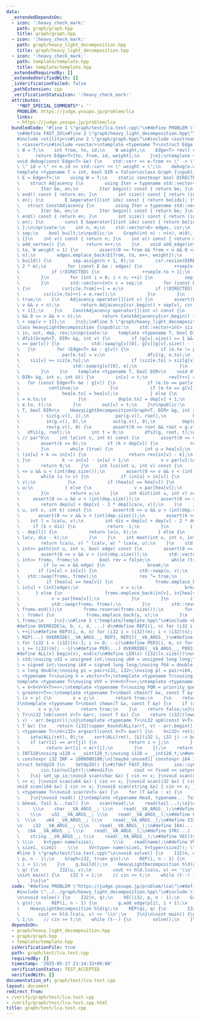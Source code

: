 ```yaml
---
data:
  _extendedDependsOn:
  - icon: ':heavy_check_mark:'
    path: graph/graph.hpp
    title: graph/graph.hpp
  - icon: ':heavy_check_mark:'
    path: graph/heavy_light_decomposition.hpp
    title: graph/heavy_light_decomposition.hpp
  - icon: ':heavy_check_mark:'
    path: template/template.hpp
    title: template/template.hpp
  _extendedRequiredBy: []
  _extendedVerifiedWith: []
  _isVerificationFailed: false
  _pathExtension: cpp
  _verificationStatusIcon: ':heavy_check_mark:'
  attributes:
    '*NOT_SPECIAL_COMMENTS*': ''
    PROBLEM: https://judge.yosupo.jp/problem/lca
    links:
    - https://judge.yosupo.jp/problem/lca
  bundledCode: "#line 1 \"graph/test/lca.test.cpp\"\n#define PROBLEM \"https://judge.yosupo.jp/problem/lca\"\
    \n#define FAST_IO\n#line 2 \"graph/heavy_light_decomposition.hpp\"\n#include <algorithm>\n\
    #include <utility>\n#line 2 \"graph/graph.hpp\"\n#include <iostream>\n#include\
    \ <cassert>\n#include <vector>\ntemplate <typename T>\nstruct Edge {\n    using\
    \ W = T;\n    int from, to, id;\n    W weight;\n    Edge<T> rev() const {\n  \
    \      return Edge<T>{to, from, id, weight};\n    }\n};\ntemplate <typename T>\n\
    void debug(const Edge<T> &e) {\n    std::cerr << e.from << \" -> \" << e.to <<\
    \ \" id = \" << e.id << std::cerr << \" weight = \";\n    debug(e.weight);\n}\n\
    template <typename T = int, bool DIR = false>\nclass Graph {\npublic:\n    using\
    \ E = Edge<T>;\n    using W = T;\n    static constexpr bool DIRECTED = DIR;\n\
    \    struct Adjacency {\n        using Iter = typename std::vector<E>::iterator;\n\
    \        Iter be, en;\n        Iter begin() const { return be; }\n        Iter\
    \ end() const { return en; }\n        int size() const { return (int)std::distance(be,\
    \ en); }\n        E &operator[](int idx) const { return be[idx]; }\n    };\n \
    \   struct ConstAdjacency {\n        using Iter = typename std::vector<E>::const_iterator;\n\
    \        Iter be, en;\n        Iter begin() const { return be; }\n        Iter\
    \ end() const { return en; }\n        int size() const { return (int)std::distance(be,\
    \ en); }\n        const E &operator[](int idx) const { return be[idx]; }\n   \
    \ };\n\nprivate:\n    int n, m;\n    std::vector<E> edges, csr;\n    std::vector<int>\
    \ sep;\n    bool built;\n\npublic:\n    Graph(int n) : n(n), m(0), built(false)\
    \ {}\n    int v() const { return n; }\n    int e() const { return m; }\n    int\
    \ add_vertex() {\n        return n++;\n    }\n    void add_edge(int from, int\
    \ to, W weight = 1) {\n        assert(0 <= from && from < n && 0 <= to && to <\
    \ n);\n        edges.emplace_back(E{from, to, m++, weight});\n    }\n    void\
    \ build() {\n        sep.assign(n + 1, 0);\n        csr.resize(DIRECTED ? m :\
    \ 2 * m);\n        for (const E &e : edges) {\n            ++sep[e.from + 1];\n\
    \            if (!DIRECTED) {\n                ++sep[e.to + 1];\n            }\n\
    \        }\n        for (int i = 0; i < n; ++i) {\n            sep[i + 1] += sep[i];\n\
    \        }\n        std::vector<int> c = sep;\n        for (const E &e : edges)\
    \ {\n            csr[c[e.from]++] = e;\n            if (!DIRECTED) {\n       \
    \         csr[c[e.to]++] = e.rev();\n            }\n        }\n        built =\
    \ true;\n    }\n    Adjacency operator[](int v) {\n        assert(built && 0 <=\
    \ v && v < n);\n        return Adjacency{csr.begin() + sep[v], csr.begin() + sep[v\
    \ + 1]};\n    }\n    ConstAdjacency operator[](int v) const {\n        assert(built\
    \ && 0 <= v && v < n);\n        return ConstAdjacency{csr.begin() + sep[v], csr.begin()\
    \ + sep[v + 1]};\n    }\n};\n#line 5 \"graph/heavy_light_decomposition.hpp\"\n\
    class HeavyLightDecomposition {\npublic:\n    std::vector<int> siz, par, hea,\
    \ in, out, dep, rev;\n\nprivate:\n    template <typename T, bool DIR>\n    void\
    \ dfs1(Graph<T, DIR> &g, int v) {\n        if (g[v].size() >= 1 && g[v][0].to\
    \ == par[v]) {\n            std::swap(g[v][0], g[v][g[v].size() - 1]);\n     \
    \   }\n        for (Edge<T> &e : g[v]) {\n            if (e.to != par[v]) {\n\
    \                par[e.to] = v;\n                dfs1(g, e.to);\n            \
    \    siz[v] += siz[e.to];\n                if (siz[e.to] > siz[g[v][0].to]) {\n\
    \                    std::swap(g[v][0], e);\n                }\n            }\n\
    \        }\n    }\n    template <typename T, bool DIR>\n    void dfs2(const Graph<T,\
    \ DIR> &g, int v, int &t) {\n        in[v] = t;\n        rev[t++] = v;\n     \
    \   for (const Edge<T> &e : g[v]) {\n            if (e.to == par[v]) {\n     \
    \           continue;\n            }\n            if (e.to == g[v][0].to) {\n\
    \                hea[e.to] = hea[v];\n            } else {\n                hea[e.to]\
    \ = e.to;\n            }\n            dep[e.to] = dep[v] + 1;\n            dfs2(g,\
    \ e.to, t);\n        }\n        out[v] = t;\n    }\n\npublic:\n    template <typename\
    \ T, bool DIR>\n    HeavyLightDecomposition(Graph<T, DIR> &g, int root = 0)\n\
    \        : siz(g.v(), 1),\n          par(g.v(), root),\n          hea(g.v(), root),\n\
    \          in(g.v(), 0),\n          out(g.v(), 0),\n          dep(g.v(), 0),\n\
    \          rev(g.v(), 0) {\n        assert(0 <= root && root < g.v());\n     \
    \   dfs1(g, root);\n        int t = 0;\n        dfs2(g, root, t);\n    }\n   \
    \ // par^k\n    int la(int v, int k) const {\n        assert(0 <= v && v < (int)dep.size());\n\
    \        assert(k >= 0);\n        if (k > dep[v]) {\n            return -1;\n\
    \        }\n        while (true) {\n            int u = hea[v];\n            if\
    \ (in[u] + k <= in[v]) {\n                return rev[in[v] - k];\n           \
    \ }\n            k -= in[v] - in[u] + 1;\n            v = par[u];\n        }\n\
    \        return 0;\n    }\n    int lca(int u, int v) const {\n        assert(0\
    \ <= u && u < (int)dep.size());\n        assert(0 <= v && v < (int)dep.size());\n\
    \        while (u != v) {\n            if (in[u] > in[v]) {\n                std::swap(u,\
    \ v);\n            }\n            if (hea[u] == hea[v]) {\n                v =\
    \ u;\n            } else {\n                v = par[hea[v]];\n            }\n\
    \        }\n        return u;\n    }\n    int dist(int u, int v) const {\n   \
    \     assert(0 <= u && u < (int)dep.size());\n        assert(0 <= v && v < (int)dep.size());\n\
    \        return dep[u] + dep[v] - 2 * dep[lca(u, v)];\n    }\n    int jump(int\
    \ u, int v, int k) const {\n        assert(0 <= u && u < (int)dep.size());\n \
    \       assert(0 <= v && v < (int)dep.size());\n        assert(k >= 0);\n    \
    \    int l = lca(u, v);\n        int dis = dep[u] + dep[v] - 2 * dep[l];\n   \
    \     if (k > dis) {\n            return -1;\n        }\n        if (k <= dep[u]\
    \ - dep[l]) {\n            return la(u, k);\n        } else {\n            return\
    \ la(v, dis - k);\n        }\n    }\n    int meet(int u, int v, int w) const {\n\
    \        return lca(u, v) ^ lca(v, w) ^ lca(w, u);\n    }\n    std::vector<std::pair<int,\
    \ int>> path(int u, int v, bool edge) const {\n        assert(0 <= u && u < (int)dep.size());\n\
    \        assert(0 <= v && v < (int)dep.size());\n        std::vector<std::pair<int,\
    \ int>> fromu, fromv;\n        bool rev = false;\n        while (true) {\n   \
    \         if (u == v && edge) {\n                break;\n            }\n     \
    \       if (in[u] > in[v]) {\n                std::swap(u, v);\n             \
    \   std::swap(fromu, fromv);\n                rev ^= true;\n            }\n  \
    \          if (hea[u] == hea[v]) {\n                fromv.emplace_back(in[v],\
    \ in[u] + (int)edge);\n                v = u;\n                break;\n      \
    \      } else {\n                fromv.emplace_back(in[v], in[hea[v]]);\n    \
    \            v = par[hea[v]];\n            }\n        }\n        if (rev) {\n\
    \            std::swap(fromu, fromv);\n        }\n        std::reverse(fromv.begin(),\
    \ fromv.end());\n        fromu.reserve(fromv.size());\n        for (auto [x, y]\
    \ : fromv) {\n            fromu.emplace_back(y, x);\n        }\n        return\
    \ fromu;\n    }\n};\n#line 2 \"template/template.hpp\"\n#include <bits/stdc++.h>\n\
    #define OVERRIDE(a, b, c, d, ...) d\n#define REP2(i, n) for (i32 i = 0; i < (i32)(n);\
    \ ++i)\n#define REP3(i, m, n) for (i32 i = (i32)(m); i < (i32)(n); ++i)\n#define\
    \ REP(...) OVERRIDE(__VA_ARGS__, REP3, REP2)(__VA_ARGS__)\n#define PER2(i, n)\
    \ for (i32 i = (i32)(n)-1; i >= 0; --i)\n#define PER3(i, m, n) for (i32 i = (i32)(n)-1;\
    \ i >= (i32)(m); --i)\n#define PER(...) OVERRIDE(__VA_ARGS__, PER3, PER2)(__VA_ARGS__)\n\
    #define ALL(x) begin(x), end(x)\n#define LEN(x) (i32)(x.size())\nusing namespace\
    \ std;\nusing u32 = unsigned int;\nusing u64 = unsigned long long;\nusing i32\
    \ = signed int;\nusing i64 = signed long long;\nusing f64 = double;\nusing f80\
    \ = long double;\nusing pi = pair<i32, i32>;\nusing pl = pair<i64, i64>;\ntemplate\
    \ <typename T>\nusing V = vector<T>;\ntemplate <typename T>\nusing VV = V<V<T>>;\n\
    template <typename T>\nusing VVV = V<V<V<T>>>;\ntemplate <typename T>\nusing VVVV\
    \ = V<V<V<V<T>>>>;\ntemplate <typename T>\nusing PQR = priority_queue<T, V<T>,\
    \ greater<T>>;\ntemplate <typename T>\nbool chmin(T &x, const T &y) {\n    if\
    \ (x > y) {\n        x = y;\n        return true;\n    }\n    return false;\n\
    }\ntemplate <typename T>\nbool chmax(T &x, const T &y) {\n    if (x < y) {\n \
    \       x = y;\n        return true;\n    }\n    return false;\n}\ntemplate <typename\
    \ T>\ni32 lob(const V<T> &arr, const T &v) {\n    return (i32)(lower_bound(ALL(arr),\
    \ v) - arr.begin());\n}\ntemplate <typename T>\ni32 upb(const V<T> &arr, const\
    \ T &v) {\n    return (i32)(upper_bound(ALL(arr), v) - arr.begin());\n}\ntemplate\
    \ <typename T>\nV<i32> argsort(const V<T> &arr) {\n    V<i32> ret(arr.size());\n\
    \    iota(ALL(ret), 0);\n    sort(ALL(ret), [&](i32 i, i32 j) -> bool {\n    \
    \    if (arr[i] == arr[j]) {\n            return i < j;\n        } else {\n  \
    \          return arr[i] < arr[j];\n        }\n    });\n    return ret;\n}\n#ifdef\
    \ INT128\nusing u128 = __uint128_t;\nusing i128 = __int128_t;\n#endif\n[[maybe_unused]]\
    \ constexpr i32 INF = 1000000100;\n[[maybe_unused]] constexpr i64 INF64 = 3000000000000000100;\n\
    struct SetUpIO {\n    SetUpIO() {\n#ifdef FAST_IO\n        ios::sync_with_stdio(false);\n\
    \        cin.tie(nullptr);\n#endif\n        cout << fixed << setprecision(15);\n\
    \    }\n} set_up_io;\nvoid scan(char &x) { cin >> x; }\nvoid scan(u32 &x) { cin\
    \ >> x; }\nvoid scan(u64 &x) { cin >> x; }\nvoid scan(i32 &x) { cin >> x; }\n\
    void scan(i64 &x) { cin >> x; }\nvoid scan(string &x) { cin >> x; }\ntemplate\
    \ <typename T>\nvoid scan(V<T> &x) {\n    for (T &ele : x) {\n        scan(ele);\n\
    \    }\n}\nvoid read() {}\ntemplate <typename Head, typename... Tail>\nvoid read(Head\
    \ &head, Tail &...tail) {\n    scan(head);\n    read(tail...);\n}\n#define CHAR(...)\
    \     \\\n    char __VA_ARGS__; \\\n    read(__VA_ARGS__);\n#define U32(...) \
    \    \\\n    u32 __VA_ARGS__; \\\n    read(__VA_ARGS__);\n#define U64(...)   \
    \  \\\n    u64 __VA_ARGS__; \\\n    read(__VA_ARGS__);\n#define I32(...)     \\\
    \n    i32 __VA_ARGS__; \\\n    read(__VA_ARGS__);\n#define I64(...)     \\\n \
    \   i64 __VA_ARGS__; \\\n    read(__VA_ARGS__);\n#define STR(...)        \\\n\
    \    string __VA_ARGS__; \\\n    read(__VA_ARGS__);\n#define VEC(type, name, size)\
    \ \\\n    V<type> name(size);       \\\n    read(name);\n#define VVEC(type, name,\
    \ size1, size2)    \\\n    VV<type> name(size1, V<type>(size2)); \\\n    read(name);\n\
    #line 5 \"graph/test/lca.test.cpp\"\n\nvoid solve() {\n    I32(n, q);\n    VEC(i32,\
    \ p, n - 1);\n    Graph<i32, true> g(n);\n    REP(i, n - 1) {\n        g.add_edge(p[i],\
    \ i + 1);\n    }\n    g.build();\n    HeavyLightDecomposition hld(g);\n    REP(qi,\
    \ q) {\n        I32(u, v);\n        cout << hld.lca(u, v) << '\\n';\n    }\n}\n\
    \nint main() {\n    i32 t = 1;\n    // cin >> t;\n    while (t--) {\n        solve();\n\
    \    }\n}\n"
  code: "#define PROBLEM \"https://judge.yosupo.jp/problem/lca\"\n#define FAST_IO\n\
    #include \"../../graph/heavy_light_decomposition.hpp\"\n#include \"../../template/template.hpp\"\
    \n\nvoid solve() {\n    I32(n, q);\n    VEC(i32, p, n - 1);\n    Graph<i32, true>\
    \ g(n);\n    REP(i, n - 1) {\n        g.add_edge(p[i], i + 1);\n    }\n    g.build();\n\
    \    HeavyLightDecomposition hld(g);\n    REP(qi, q) {\n        I32(u, v);\n \
    \       cout << hld.lca(u, v) << '\\n';\n    }\n}\n\nint main() {\n    i32 t =\
    \ 1;\n    // cin >> t;\n    while (t--) {\n        solve();\n    }\n}"
  dependsOn:
  - graph/heavy_light_decomposition.hpp
  - graph/graph.hpp
  - template/template.hpp
  isVerificationFile: true
  path: graph/test/lca.test.cpp
  requiredBy: []
  timestamp: '2025-05-17 23:14:32+09:00'
  verificationStatus: TEST_ACCEPTED
  verifiedWith: []
documentation_of: graph/test/lca.test.cpp
layout: document
redirect_from:
- /verify/graph/test/lca.test.cpp
- /verify/graph/test/lca.test.cpp.html
title: graph/test/lca.test.cpp
---
```

